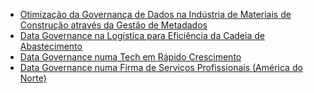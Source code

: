 - [Otimização da Governança de Dados na Indústria de Materiais de Construção através da Gestão de Metadados](https://github.com/guilhasn/GSD/blob/7dd212d65171e1c2a7d4dd2a5857c0f6d11c28ed/PGSD/Exemplos/Otimiza%C3%A7%C3%A3o%20da%20Governan%C3%A7a%20de%20Dados%20na%20Ind%C3%BAstria%20de%20Materiais%20de%20Constru%C3%A7%C3%A3o%20atrav%C3%A9s%20da%20Gest%C3%A3o%20de%20Metadados.md)
- [Data Governance na Logística para Eficiência da Cadeia de Abastecimento](https://github.com/guilhasn/GSD/blob/7914f5a4fd760f29b37d457780f6720307d4b9c7/PGSD/Exemplos/DG%20%20na%20Log%C3%ADstica%20para%20Efici%C3%AAncia%20da%20Cadeia%20de%20Abastecimento.md)
- [Data Governance numa Tech em Rápido Crescimento](https://github.com/guilhasn/GSD/blob/54a6915265a6a5282b0e7f1968c6bad12d12bc02/PGSD/Exemplos/DG%20numa%20Tech%20em%20R%C3%A1pido%20Crescimento.md)
- [Data Governance numa Firma de Serviços Profissionais (América do Norte)](https://github.com/guilhasn/GSD/blob/a3b874867c0ecc050daf0daa24f657bbd9bcab0b/PGSD/Exemplos/DG%20numa%20Empresa%20de%20Servi%C3%A7os%20Profissionais%20(Am%C3%A9rica%20do%20Norte).md)
